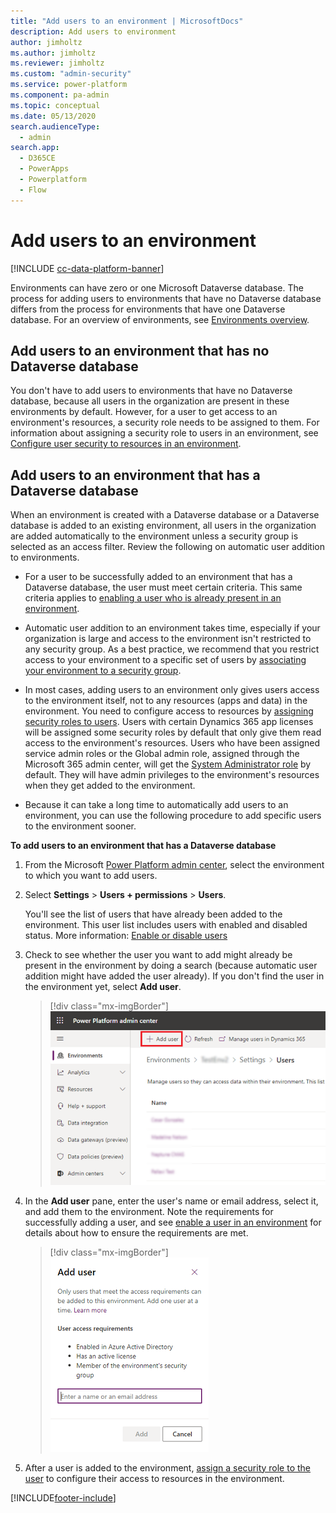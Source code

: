 ```yaml
---
title: "Add users to an environment | MicrosoftDocs"
description: Add users to environment 
author: jimholtz
ms.author: jimholtz
ms.reviewer: jimholtz
ms.custom: "admin-security"
ms.service: power-platform
ms.component: pa-admin
ms.topic: conceptual
ms.date: 05/13/2020
search.audienceType: 
  - admin
search.app:
  - D365CE
  - PowerApps
  - Powerplatform
  - Flow
---
```

# Add users to an environment 

[!INCLUDE [cc-data-platform-banner](../includes/cc-data-platform-banner.md)]

Environments can have zero or one Microsoft Dataverse database. The process for adding users to environments that have no Dataverse database differs from the process for environments that have one Dataverse database. For an overview of environments, see [Environments overview](environments-overview.md). 

## Add users to an environment that has no Dataverse database 

You don't have to add users to environments that have no Dataverse database, because all users in the organization are present in these environments by default. However, for a user to get access to an environment's resources, a security role needs to be assigned to them. For information about assigning a security role to users in an environment, see [Configure user security to resources in an environment](database-security.md). 

## Add users to an environment that has a Dataverse database 

When an environment is created with a Dataverse database or a Dataverse database is added to an existing environment, all users in the organization are added automatically to the environment unless a security group is selected as an access filter. Review the following on automatic user addition to environments. 

- For a user to be successfully added to an environment that has a Dataverse database, the user must meet certain criteria. This same criteria applies to [enabling a user who is already present in an environment](create-users-assign-online-security-roles.md#enable-or-disable-user-accounts).

- Automatic user addition to an environment takes time, especially if your organization is large and access to the environment isn't restricted to any security group. As a best practice, we recommend that you restrict access to your environment to a specific set of users by [associating your environment to a security group](control-user-access.md). 

- In most cases, adding users to an environment only gives users access to the environment itself, not to any resources (apps and data) in the environment. You need to configure access to resources by [assigning security roles to users](database-security.md). Users with certain Dynamics 365 app licenses will be assigned some security roles by default that only give them read access to the environment's resources. Users who have been assigned service admin roles or the Global admin role, assigned through the Microsoft 365 admin center, will get the [System Administrator role](database-security.md#predefined-security-roles) by default. They will have admin privileges to the environment's resources when they get added to the environment. 

- Because it can take a long time to automatically add users to an environment, you can use the following procedure to add specific users to the environment sooner. 

**To add users to an environment that has a Dataverse database**

1. From the Microsoft [Power Platform admin center](https://admin.powerplatform.microsoft.com), select the environment to which you want to add users. 

2. Select **Settings** > **Users + permissions** > **Users**. 

   You'll see the list of users that have already been added to the environment. This user list includes users with enabled and disabled status. More information: [Enable or disable users](create-users-assign-online-security-roles.md#enable-or-disable-user-accounts) 

4. Check to see whether the user you want to add might already be present in the environment by doing a search (because automatic user addition might have added the user already). If you don't find the user in the environment yet, select **Add user**. 

   > [!div class="mx-imgBorder"] 
   > ![Add user](media/add-user.png "Add user")

6. In the **Add user** pane, enter the user's name or email address, select it, and add them to the environment. Note the requirements for successfully adding a user, and see [enable a user in an environment](create-users-assign-online-security-roles.md#enable-or-disable-user-accounts) for details about how to ensure the requirements are met. 

   > [!div class="mx-imgBorder"] 
   > ![Enter name](media/add-user-enter-name.png "Enter name")

7. After a user is added to the environment, [assign a security role to the user](database-security.md) to configure their access to resources in the environment. 


[!INCLUDE[footer-include](../includes/footer-banner.md)]